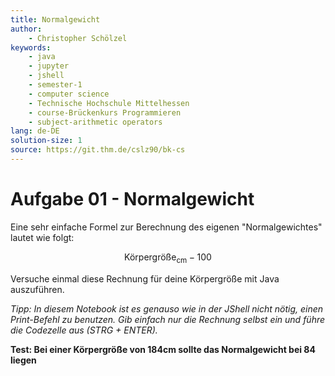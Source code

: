 ```yaml
---
title: Normalgewicht
author:
    - Christopher Schölzel
keywords:
    - java
    - jupyter
    - jshell
    - semester-1
    - computer science
    - Technische Hochschule Mittelhessen
    - course-Brückenkurs Programmieren
    - subject-arithmetic operators
lang: de-DE
solution-size: 1
source: https://git.thm.de/cslz90/bk-cs
---
```


# Aufgabe 01 - Normalgewicht

Eine sehr einfache Formel zur Berechnung des eigenen "Normalgewichtes" lautet wie folgt:

$$
\text{Körpergröße}_{\text{cm}} - 100
$$

Versuche einmal diese Rechnung für deine Körpergröße mit Java auszuführen.

*Tipp: In diesem Notebook ist es genauso wie in der JShell nicht nötig, einen Print-Befehl zu benutzen. Gib einfach nur die Rechnung selbst ein und führe die Codezelle aus (STRG + ENTER).*

**Test: Bei einer Körpergröße von 184cm sollte das Normalgewicht bei 84 liegen**
